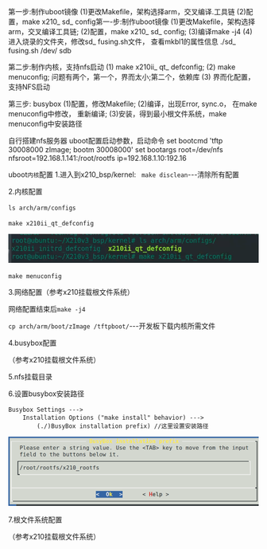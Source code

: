 第一步:制作uboot镜像
(1)更改Makefile，架构选择arm，交叉编译.工具链
(2)配置，make x210_ sd_ config第一-步:制作uboot镜像
(1)更改Makefile，架构选择arm，交叉编译工具链;
(2)配置，make x210_ sd_ config;
(3)编译make -j4
(4)进入烧录的文件夹，修改sd_ fusing.sh文件， 查看mkbl1的属性信息
./sd_ fusing.sh /dev/ sdb

第二步:制作内核，支持nfs启动
(1) make x210ii_ qt_ defconfig;
(2) make menuconfig; 问题有两个，第一个，界而太小;第二个，依赖库
(3) 界而化配置，支持NFS启动

第三步: busybox
(1)配置，修改Makefile;
(2)编译，出现Error, sync.o， 在make menuconfig中修改， 重新编译;
(3)安装，得到最小根文件系统，make menuconfig中安装路径

自行搭建nfs服务器
uboot配置启动参数，启动命令
set bootcmd 'tftp 30008000 zImage; bootm 30008000'
set bootargs root=/dev/nfs nfsroot=192.168.1.141:/root/rootfs ip=192.168.1.10:192.16



uboot`内核`配置
1.进入到x210_bsp/kernel: ` make disclean`---清除所有配置

2.内核配置

`ls arch/arm/configs`

`make x210ii_qt_defconfig`

![image-20220428101602414](https://raw.githubusercontent.com/kurisaW/picbed/main/img2023/202304241402158.png)

`make menuconfig`

3.网络配置（参考x210挂载根文件系统）

网络配置结束后`make -j4`

`cp arch/arm/boot/zImage /tftpboot/`---开发板下载内核所需文件

4.busybox配置

（参考x210挂载根文件系统）

5.nfs挂载目录

6.设置busybox安装路径

```
Busybox Settings --->
	Installation Options ("make install" behavior) --->
		(./)BusyBox installation prefix) //这里设置安装路径
```

![image-20220428103501462](https://raw.githubusercontent.com/kurisaW/picbed/main/img2023/202304241402613.png)

7.根文件系统配置

（参考x210挂载根文件系统）